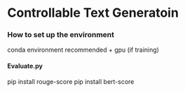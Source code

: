 # Controllable Text Generatoin

### How to set up the environment
conda environment recommended + gpu (if training)


#### Evaluate.py
pip install rouge-score
pip install bert-score